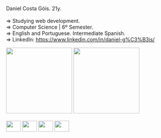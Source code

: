 Daniel Costa Góis. 21y.<br><br>
=> Studying web development. <br>
=> Computer Science | 6º Semester. <br> 
=> English and Portuguese. Intermediate Spanish. <br>
=> LinkedIn: https://www.linkedin.com/in/daniel-g%C3%B3is/

<div>
          
<img height="180cm" src="https://github-readme-stats.vercel.app/api/top-langs/?username=daniboywhy&layout=compact&theme=solarized-light)](https://github.com/anuraghazra/github-readme-stats">
<img height="180cm" src="https://github-readme-stats.vercel.app/api?username=daniboywhy&show_icons=true&theme=solarized-light)](https://github.com/anuraghazra/github-readme-stats">

</div>


<div style="display = inline_block"><br>
<img align="center" height="30" width="40" src="https://cdn.jsdelivr.net/gh/devicons/devicon@latest/icons/html5/html5-plain.svg" />
<img align="center" height="30" width="40" src="https://cdn.jsdelivr.net/gh/devicons/devicon@latest/icons/css3/css3-plain.svg" />
<img align="center" height="30" width="40" src="https://cdn.jsdelivr.net/gh/devicons/devicon@latest/icons/javascript/javascript-plain.svg" />
<img align="center" height="30" width="40" src="https://cdn.jsdelivr.net/gh/devicons/devicon@latest/icons/python/python-plain.svg" />
          
</div>
